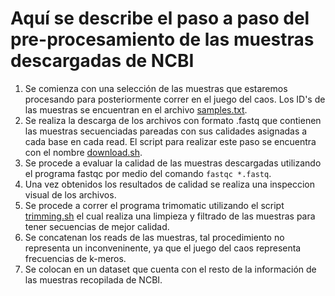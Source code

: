 # Aquí se describe el paso a paso del pre-procesamiento de las muestras descargadas de NCBI

1. Se comienza con una selección de las muestras que estaremos procesando para posteriormente correr en el juego del caos.
   Los ID's de las muestras se encuentran en el archivo [samples.txt](https://github.com/Xim0627/Team6/blob/main/pre-processing_samples/samples.txt).
2. Se realiza la descarga de los archivos con formato .fastq que contienen las muestras secuenciadas pareadas con sus calidades asignadas a cada base en cada read. El script para realizar este paso se encuentra con el nombre [download.sh](https://github.com/Xim0627/Team6/blob/main/pre-processing_samples/download.sh).
3. Se procede a evaluar la calidad de las muestras descargadas utilizando el programa fastqc por medio del comando ```fastqc *.fastq```.
4. Una vez obtenidos los resultados de calidad se realiza una inspeccion visual de los archivos.
5. Se procede a correr el programa trimomatic utilizando el script [trimming.sh](https://github.com/Xim0627/Team6/blob/main/pre-processing_samples/trimming.sh) el cual realiza una limpieza y filtrado de las muestras para tener secuencias de mejor calidad.
6. Se concatenan los reads de las muestras, tal procedimiento no representa un inconveninente, ya que el juego del caos representa frecuencias de k-meros.
7. Se colocan en un dataset que cuenta con el resto de la información de las muestras recopilada de NCBI.

